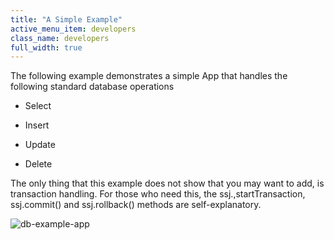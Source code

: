 ```yaml
---
title: "A Simple Example"
active_menu_item: developers
class_name: developers
full_width: true
---
```



The following example demonstrates a simple App that handles the following standard database operations

 - Select

 - Insert

 - Update

 - Delete

The only thing that this example does not show that you may want to add, is transaction handling. For those who need this, the ssj.,startTransaction, ssj.commit() and ssj.rollback() methods are self-explanatory.

![db-example-app](/img/docs/db-example-app.png)

